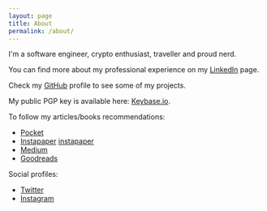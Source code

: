 ```yaml
---
layout: page
title: About
permalink: /about/
---
```


I'm a software engineer, crypto enthusiast, traveller and proud nerd.

You can find more about my professional experience on my [LinkedIn][linkedin] page.

Check my [GitHub][github] profile to see some of my projects.

My public PGP key is available here: [Keybase.io][keybase].

To follow my articles/books recommendations:
 * [Pocket][pocket]
 * [Instapaper] [instapaper]
 * [Medium][medium]
 * [Goodreads][goodreads]

Social profiles:
 * [Twitter][twitter]
 * [Instagram][instagram]

[linkedin]: https://linkedin.com/in/pablojorge

[pocket]: https://getpocket.com/@pablohjorge
[instapaper]: https://www.instapaper.com/p/pablohjorge
[medium]: https://medium.com/@pablohjorge
[goodreads]: https://www.goodreads.com/user/show/58161423-pablo-jorge

[keybase]: https://keybase.io/pjorge
[github]: https://github.com/pablojorge

[twitter]: https://twitter.com/pablohjorge
[instagram]: https://www.instagram.com/impaulgeorge/
